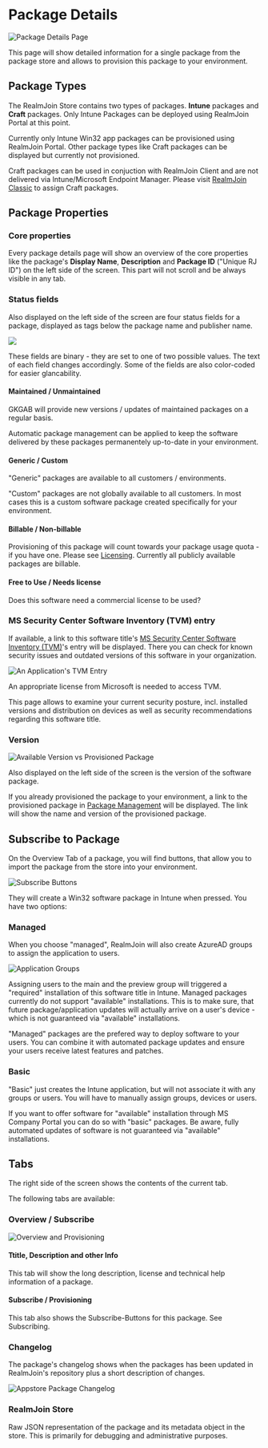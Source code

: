 # Package Details

![Package Details Page](<../../.gitbook/assets/image (11).png>)

This page will show detailed information for a single package from the package store and allows to provision this package to your environment.

## Package Types

The RealmJoin Store contains two types of packages. **Intune** packages and **Craft** packages. Only Intune Packages can be deployed using RealmJoin Portal at this point.

Currently only Intune Win32 app packages can be provisioned using RealmJoin Portal. Other package types like Craft packages can be displayed but currently not provisioned.

Craft packages can be used in conjuction with RealmJoin Client and are not delivered via Intune/Microsoft Endpoint Manager. Please visit [RealmJoin Classic](https://realmjoin-web.azurewebsites.net/home) to assign Craft packages.&#x20;

## Package Properties

### Core properties

Every package details page will show an overview of the core properties like the package's **Display Name**, **Description** and **Package ID** ("Unique RJ ID") on the left side of the screen. This part will not scroll and be always visible in any tab.

### Status fields

Also displayed on the left side of the screen are four status fields for a package, displayed as tags below the package name and publisher name.

![](<../../.gitbook/assets/image (5).png>)

These fields are binary - they are set to one of two possible values. The text of each field changes accordingly. Some of the fields are also color-coded for easier glancability.

#### Maintained / Unmaintained

GKGAB will provide new versions / updates of maintained packages on a regular basis.&#x20;

Automatic package management can be applied to keep the software delivered by these packages permanentely up-to-date in your environment.

#### Generic / Custom

"Generic" packages are available to all customers / environments.&#x20;

"Custom" packages are not globally available to all customers. In most cases this is a custom software package created specifically for your environment.

#### Billable / Non-billable

Provisioning of this package will count towards your package usage quota - if you have one. Please see [Licensing](https://www.realmjoin.com/pricing/). Currently all publicly available packages are billable.

#### Free to Use / Needs license

Does this software need a commercial license to be used?

### MS Security Center Software Inventory (TVM) entry

If available, a link to this software title's [MS Security Center Software Inventory (TVM)](https://security.microsoft.com/software-inventory/applications)'s entry will be displayed. There you can check for known security issues and outdated versions of this software in your organization.

![An Application's TVM Entry](<../../.gitbook/assets/image (6).png>)

An appropriate license from Microsoft is needed to access TVM.

This page allows to examine your current security posture, incl. installed versions and distribution on devices as well as security recommendations regarding this software title.

### Version

![Available Version vs Provisioned Package](<../../.gitbook/assets/image (7).png>)

Also displayed on the left side of the screen is the version of the software package.&#x20;

If you already provisioned the package to your environment, a link to the provisioned package in [Package Management](../package-management.md) will be displayed. The link will show the name and version of the provisioned package.

## Subscribe to Package

On the Overview Tab of a package, you will find buttons, that allow you to import the package from the store into your environment.&#x20;

![Subscribe Buttons](<../../.gitbook/assets/image (16).png>)

They will create a Win32 software package in Intune when pressed. You have two options:

### Managed

When you choose "managed", RealmJoin will also create AzureAD groups to assign the application to users.

![Application Groups](<../../.gitbook/assets/image (10).png>)

Assigning users to the main and the preview group will triggered a "required" installation of this software title in Intune. Managed packages currently do not support "available" installations. This is to make sure, that future package/application updates will actually arrive on a user's device - which is not guaranteed via "available" installations.&#x20;

"Managed" packages are the prefered way to deploy software to your users. You can combine it with automated package updates and ensure your users receive latest features and patches.&#x20;

### Basic

"Basic" just creates the Intune application, but will not associate it with any groups or users. You will have to manually assign groups, devices or users.&#x20;

If you want to offer software for "available" installation through MS Company Portal you can do so with "basic" packages. Be aware, fully automated updates of software is not guaranteed via "available" installations.

## Tabs

The right side of the screen shows the contents of the current tab.&#x20;

The following tabs are available:

### Overview / Subscribe

![Overview and Provisioning](<../../.gitbook/assets/image (10) (1).png>)

#### Ttitle, Description and other Info

This tab will show the long description, license and technical help information of a package.&#x20;

#### Subscribe / Provisioning

This tab also shows the Subscribe-Buttons for this package. See Subscribing.

### Changelog

The package's changelog shows when the packages has been updated in RealmJoin's repository plus a short description of changes.

![Appstore Package Changelog](<../../.gitbook/assets/image (12).png>)

### RealmJoin Store

Raw JSON representation of the package  and its metadata object in the store. This is primarily for debugging and administrative purposes.
